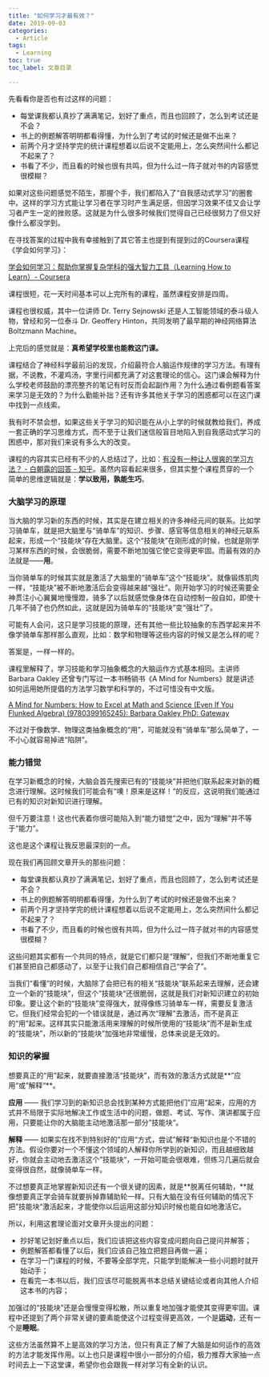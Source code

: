 ```yaml
---
title: "如何学习才最有效？"
date: 2019-09-03
categories:
  - Article
tags:
  - Learning
toc: true
toc_label: 文章目录

---
```


先看看你是否也有过这样的问题：

- 每堂课我都认真抄了满满笔记，划好了重点，而且也回顾了，怎么到考试还是不会？
- 书上的例题解答明明都看得懂，为什么到了考试的时候还是做不出来？
- 前两个月才坚持学完的统计课程想着以后说不定能用上，怎么突然间什么都记不起来了？
- 书看了不少，而且看的时候也很有共鸣，但为什么过一阵子就对书的内容感觉很模糊？

如果对这些问题感觉不陌生，那握个手，我们都陷入了“自我感动式学习”的圈套中。这样的学习方式能让学习者在学习时产生满足感，但因学习效果不佳又会让学习者产生一定的挫败感。这就是为什么很多时候我们觉得自己已经很努力了但又好像什么都没学到。

在寻找答案的过程中我有幸接触到了其它答主也提到有提到过的Coursera课程《学会如何学习》：

[学会如何学习：帮助你掌握复杂学科的强大智力工具（Learning How to Learn）- Coursera](https://www.coursera.org/learn/ruhe-xuexi)


课程很短，花一天时间基本可以上完所有的课程，虽然课程安排是四周。

课程也很权威，其中一位讲师 Dr. Terry Sejnowski 还是人工智能领域的泰斗级人物，曾经和另一位泰斗 Dr. Geoffery Hinton，共同发明了最早期的神经网络算法 Boltzmann Machine。

上完后的感觉就是：**真希望学校里也能教这门课。**

课程结合了神经科学最前沿的发现，介绍最符合人脑运作规律的学习方法。有理有据，不说教，不灌鸡汤，字里行间都充满了对这套理论的信心。这门课会解释为什么学校老师鼓励的漂亮整齐的笔记有时反而会起副作用？为什么通过看例题看答案来学习是无效的？为什么勤能补拙？还有许多其他关于学习的困惑都可以在这门课中找到一点线索。

我有时不禁会想，如果这些关于学习的知识能在从小上学的时候就教给我们，养成一套正确的学习思维方式，而不至于让我们迷信般盲目地陷入到自我感动式学习的困惑中，那对我们来说有多么大的改变。

课程的内容其实已经有不少的人总结过了，比如：[有没有一种让人很爽的学习方法？ - 白朝露的回答 - 知乎](https://www.zhihu.com/question/58772932/answer/396792271)。虽然内容看起来很多，但其实整个课程贯穿的一个简单的思维逻辑就是：**学以致用，孰能生巧**。

### 大脑学习的原理

当大脑的学习新的东西的时候，其实是在建立相关的许多神经元间的联系。比如学习骑单车，就是把大脑里与“骑单车”的知识、步骤、感官等信息相关的神经元联系起来，形成一个“技能块”存在大脑里。这个“技能块”在刚形成的时候，也就是刚学习某样东西的时候，会很脆弱，需要不断地加强它使它变得更牢固。而最有效的办法就是——**用**。

当你骑单车的时候其实就是激活了大脑里的“骑单车”这个“技能块”。就像锻炼肌肉一样，“技能块”被不断地激活后会变得越来越“强壮”。刚开始学习的时候还需要全神贯注小心翼翼地慢慢蹬，骑多了以后就感觉像身体在自动控制一般自如，即使十几年不骑了也仍然如此，这就是因为骑单车的“技能块”变“强壮”了。

可能有人会问，这只是学习技能的原理，还有其他一些比较抽象的东西学起来并不像学骑单车那样那么直观，比如：数学和物理等这些内容的时候又是怎么样的呢？

答案是，一样一样的。

课程里解释了，学习技能和学习抽象概念的大脑运作方式基本相同。主讲师 Barbara Oakley 还曾专门写过一本书畅销书《A Mind for Numbers》就是讲述如何运用她所提倡的方法学习数学和科学的，不过可惜没有中文版。

[A Mind for Numbers: How to Excel at Math and Science (Even If You Flunked Algebra) (9780399165245): Barbara Oakley PhD: Gateway](https://www.amazon.com/Mind-Numbers-Science-Flunked-Algebra/dp/039916524X/ref=sr_1_5?keywords=Barbara+Oakley&qid=1552336034&s=gateway&sr=8-5)

不过对于像数学、物理这类抽象概念的“用”，可能就没有“骑单车”那么简单了，一不小心就容易掉进“陷阱”。

### 能力错觉

在学习新概念的时候，大脑会首先搜索已有的“技能块”并把他们联系起来对新的概念进行理解。这时候我们可能会有“噢！原来是这样！”的反应，这说明我们能通过已有的知识对新知识进行理解。

但千万要注意！这也代表着你很可能陷入到“能力错觉”之中，因为“理解”并不等于“能力”。

这也是这个课程让我反思最深刻的一点。

现在我们再回顾文章开头的那些问题：

- 每堂课我都认真抄了满满笔记，划好了重点，而且也回顾了，怎么到考试还是不会？
- 书上的例题解答明明都看得懂，为什么到了考试的时候还是做不出来？
- 前两个月才坚持学完的统计课程想着以后说不定能用上，怎么突然间什么都记不起来了？
- 书看了不少，而且看的时候也很有共鸣，但为什么过一阵子就对书的内容感觉很模糊？

这些问题其实都有一个共同的特点，就是它们都只是“理解”，但我们不断地重复它们甚至把自己都感动了，以至于让我们自己都相信自己“学会了”。

当我们“看懂”的时候，大脑除了会把已有的相关“技能块”联系起来去理解，还会建立一个新的“技能块”，但这个”技能块“还很脆弱，这就是我们对新知识建立的初始印象。要让这个新的“技能块”变得强大，就得像练习骑单车一样，需要反复激活它。但我们经常会犯的一个错误就是，通过再次“理解”去激活，而不是真正的“用”起来。这样其实只能激活用来理解的时候所使用的“技能块”而不是新生成的“技能块”，所以新的“技能块”加强地非常缓慢，总体来说是无效的。

### 知识的掌握

想要真正的“用”起来，就要直接激活“技能块”，而有效的激活方式就是**”应用“或”解释“**。

**应用** —— 我们学习到的新知识总会找到某种方式能把他们”应用“起来，应用的方式并不局限于实际地解决工作或生活中的问题，做题、考试、写作、演讲都属于应用，只要能让你的大脑能主动地激活那一部分”技能块“。

**解释** —— 如果实在找不到特别好的”应用“方式，尝试”解释“新知识也是个不错的方法。假设你要对一个不懂这个领域的人解释你所学到的新知识，而且越细致越好，你就会主动地去激活这个”技能块“，一开始可能会很艰难，但练习几遍后就会变得很自然，就像骑单车一样。

不过想要真正地掌握新知识还有一个很关键的因素，就是**脱离任何辅助，**就像想要真正学会骑车就要拆掉靠辅助轮一样。只有大脑在没有任何辅助的情况下把”技能块“激活起来，才能使你以后运用这部分知识时候也能自如地激活它。

所以，利用这套理论面对文章开头提出的问题：

- 抄好笔记划好重点以后，我们应该把这些内容变成问题向自己提问并解答；
- 例题解答都看懂了以后，我们应该自己独立把题目再做一遍；
- 在学习一门课程的时候，不要等全部学完，只能学到能解决一些小问题时就开始动手；
- 在看完一本书以后，我们应该尽可能脱离书本总结关键结论或者向其他人介绍这本书的内容；

加强过的“技能块”还是会慢慢变得松散，所以重复地加强才能使其变得更牢固。课程中还提到了两个非常关键的要素能使这个过程变得更高效，一个是**运动**，还有一个是**睡眠**。



这些方法虽然算不上是高效的学习方法，但只有真正了解了大脑是如何运作的高效的方法才能发挥作用。以上也只是课程中很小一部分的介绍，极力推荐大家抽一点时间去上一下这堂课，希望你也会跟我一样对学习有全新的认识。